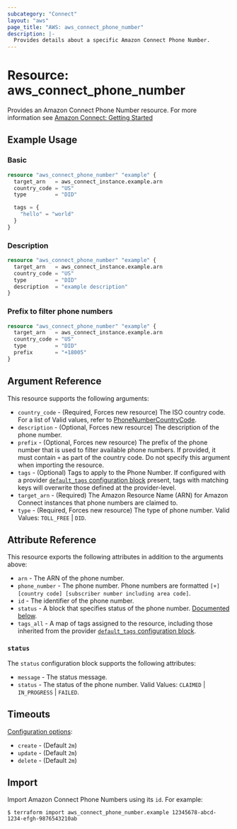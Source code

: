 ```yaml
---
subcategory: "Connect"
layout: "aws"
page_title: "AWS: aws_connect_phone_number"
description: |-
  Provides details about a specific Amazon Connect Phone Number.
---
```


# Resource: aws_connect_phone_number

Provides an Amazon Connect Phone Number resource. For more information see
[Amazon Connect: Getting Started](https://docs.aws.amazon.com/connect/latest/adminguide/amazon-connect-get-started.html)

## Example Usage

### Basic

```terraform
resource "aws_connect_phone_number" "example" {
  target_arn   = aws_connect_instance.example.arn
  country_code = "US"
  type         = "DID"

  tags = {
    "hello" = "world"
  }
}
```

### Description

```terraform
resource "aws_connect_phone_number" "example" {
  target_arn   = aws_connect_instance.example.arn
  country_code = "US"
  type         = "DID"
  description  = "example description"
}
```

### Prefix to filter phone numbers

```terraform
resource "aws_connect_phone_number" "example" {
  target_arn   = aws_connect_instance.example.arn
  country_code = "US"
  type         = "DID"
  prefix       = "+18005"
}
```

## Argument Reference

This resource supports the following arguments:

* `country_code` - (Required, Forces new resource) The ISO country code. For a list of Valid values, refer to [PhoneNumberCountryCode](https://docs.aws.amazon.com/connect/latest/APIReference/API_SearchAvailablePhoneNumbers.html#connect-SearchAvailablePhoneNumbers-request-PhoneNumberCountryCode).
* `description` - (Optional, Forces new resource) The description of the phone number.
* `prefix` - (Optional, Forces new resource) The prefix of the phone number that is used to filter available phone numbers. If provided, it must contain `+` as part of the country code. Do not specify this argument when importing the resource.
* `tags` - (Optional) Tags to apply to the Phone Number. If configured with a provider [`default_tags` configuration block](https://registry.terraform.io/providers/hashicorp/aws/latest/docs#default_tags-configuration-block) present, tags with matching keys will overwrite those defined at the provider-level.
* `target_arn` - (Required) The Amazon Resource Name (ARN) for Amazon Connect instances that phone numbers are claimed to.
* `type` - (Required, Forces new resource) The type of phone number. Valid Values: `TOLL_FREE` | `DID`.

## Attribute Reference

This resource exports the following attributes in addition to the arguments above:

* `arn` - The ARN of the phone number.
* `phone_number` - The phone number. Phone numbers are formatted `[+] [country code] [subscriber number including area code]`.
* `id` - The identifier of the phone number.
* `status` - A block that specifies status of the phone number. [Documented below](#status).
* `tags_all` - A map of tags assigned to the resource, including those inherited from the provider [`default_tags` configuration block](https://registry.terraform.io/providers/hashicorp/aws/latest/docs#default_tags-configuration-block).

### `status`

The `status` configuration block supports the following attributes:

* `message` - The status message.
* `status` - The status of the phone number. Valid Values: `CLAIMED` | `IN_PROGRESS` | `FAILED`.

## Timeouts

[Configuration options](https://www.terraform.io/docs/configuration/blocks/resources/syntax.html#operation-timeouts):

* `create` - (Default `2m`)
* `update` - (Default `2m`)
* `delete` - (Default `2m`)

## Import

Import Amazon Connect Phone Numbers using its `id`. For example:

```
$ terraform import aws_connect_phone_number.example 12345678-abcd-1234-efgh-9876543210ab
```
